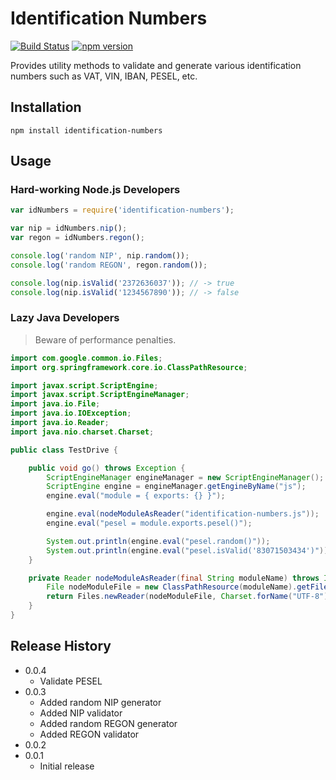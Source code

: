 Identification Numbers
======================
[![Build Status](https://travis-ci.org/danielpacak/identification-numbers.svg?branch=master)](https://travis-ci.org/danielpacak/identification-numbers)
[![npm version](https://badge.fury.io/js/identification-numbers.svg)](http://badge.fury.io/js/identification-numbers)

Provides utility methods to validate and generate various identification numbers such as VAT, VIN, IBAN, PESEL, etc.

## Installation

```shell
npm install identification-numbers
```

## Usage
### Hard-working Node.js Developers
```js
var idNumbers = require('identification-numbers');

var nip = idNumbers.nip();
var regon = idNumbers.regon();

console.log('random NIP', nip.random());
console.log('random REGON', regon.random());

console.log(nip.isValid('2372636037')); // -> true
console.log(nip.isValid('1234567890')); // -> false
```
### Lazy Java Developers

> Beware of performance penalties.

```java
import com.google.common.io.Files;
import org.springframework.core.io.ClassPathResource;

import javax.script.ScriptEngine;
import javax.script.ScriptEngineManager;
import java.io.File;
import java.io.IOException;
import java.io.Reader;
import java.nio.charset.Charset;

public class TestDrive {

    public void go() throws Exception {
        ScriptEngineManager engineManager = new ScriptEngineManager();
        ScriptEngine engine = engineManager.getEngineByName("js");
        engine.eval("module = { exports: {} }");

        engine.eval(nodeModuleAsReader("identification-numbers.js"));
        engine.eval("pesel = module.exports.pesel()");

        System.out.println(engine.eval("pesel.random()"));
        System.out.println(engine.eval("pesel.isValid('83071503434')")); // -> true
    }

    private Reader nodeModuleAsReader(final String moduleName) throws IOException {
        File nodeModuleFile = new ClassPathResource(moduleName).getFile();
        return Files.newReader(nodeModuleFile, Charset.forName("UTF-8"));
    }
}
```

## Release History
* 0.0.4
  * Validate PESEL
* 0.0.3
  * Added random NIP generator
  * Added NIP validator
  * Added random REGON generator
  * Added REGON validator
* 0.0.2
* 0.0.1
  * Initial release